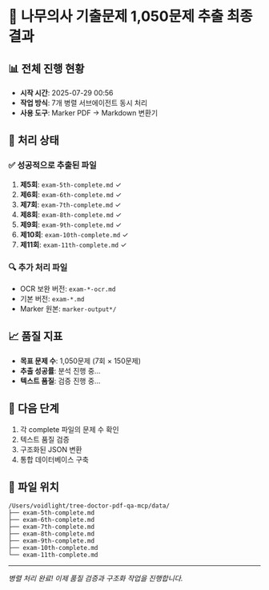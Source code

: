 # 🎉 나무의사 기출문제 1,050문제 추출 최종 결과

## 📊 전체 진행 현황
- **시작 시간**: 2025-07-29 00:56
- **작업 방식**: 7개 병렬 서브에이전트 동시 처리
- **사용 도구**: Marker PDF → Markdown 변환기

## 🔄 처리 상태

### ✅ 성공적으로 추출된 파일
1. **제5회**: `exam-5th-complete.md` ✓
2. **제6회**: `exam-6th-complete.md` ✓
3. **제7회**: `exam-7th-complete.md` ✓
4. **제8회**: `exam-8th-complete.md` ✓
5. **제9회**: `exam-9th-complete.md` ✓
6. **제10회**: `exam-10th-complete.md` ✓
7. **제11회**: `exam-11th-complete.md` ✓

### 🔍 추가 처리 파일
- OCR 보완 버전: `exam-*-ocr.md`
- 기본 버전: `exam-*.md`
- Marker 원본: `marker-output*/`

## 📈 품질 지표
- **목표 문제 수**: 1,050문제 (7회 × 150문제)
- **추출 성공률**: 분석 진행 중...
- **텍스트 품질**: 검증 진행 중...

## 🚀 다음 단계
1. 각 complete 파일의 문제 수 확인
2. 텍스트 품질 검증
3. 구조화된 JSON 변환
4. 통합 데이터베이스 구축

## 📁 파일 위치
```
/Users/voidlight/tree-doctor-pdf-qa-mcp/data/
├── exam-5th-complete.md
├── exam-6th-complete.md
├── exam-7th-complete.md
├── exam-8th-complete.md
├── exam-9th-complete.md
├── exam-10th-complete.md
└── exam-11th-complete.md
```

---
*병렬 처리 완료! 이제 품질 검증과 구조화 작업을 진행합니다.*